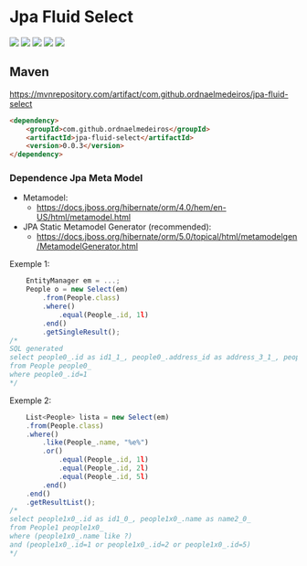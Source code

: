 # Jpa Fluid Select

![](https://img.shields.io/github/stars/ordnaelmedeiros/jpa-fluid-select.svg) ![](https://img.shields.io/github/forks/ordnaelmedeiros/jpa-fluid-select.svg) ![](https://img.shields.io/github/tag/ordnaelmedeiros/jpa-fluid-select.svg) ![](https://img.shields.io/github/release/ordnaelmedeiros/jpa-fluid-select.svg) ![](https://img.shields.io/github/issues/ordnaelmedeiros/jpa-fluid-select.svg)

## Maven
https://mvnrepository.com/artifact/com.github.ordnaelmedeiros/jpa-fluid-select
```html
<dependency>
	<groupId>com.github.ordnaelmedeiros</groupId>
	<artifactId>jpa-fluid-select</artifactId>
	<version>0.0.3</version>
</dependency>
```

### Dependence Jpa Meta Model
- Metamodel:
	- https://docs.jboss.org/hibernate/orm/4.0/hem/en-US/html/metamodel.html
- JPA Static Metamodel Generator (recommended):
	- https://docs.jboss.org/hibernate/orm/5.0/topical/html/metamodelgen/MetamodelGenerator.html

Exemple 1:
```javascript
	EntityManager em = ...;
	People o = new Select(em)
		.from(People.class)
		.where()
			.equal(People_.id, 1l)
		.end()
		.getSingleResult();
/*
SQL generated
select people0_.id as id1_1_, people0_.address_id as address_3_1_, people0_.name as name2_1_ 
from People people0_
where people0_.id=1
*/
```

Exemple 2:

```javascript
	List<People> lista = new Select(em)
	.from(People.class)
	.where()
		.like(People_.name, "%e%")
		.or()
			.equal(People_.id, 1l)
			.equal(People_.id, 2l)
			.equal(People_.id, 5l)
		.end()
	.end()
	.getResultList();
/*
select people1x0_.id as id1_0_, people1x0_.name as name2_0_ 
from People1 people1x0_ 
where (people1x0_.name like ?) 
and (people1x0_.id=1 or people1x0_.id=2 or people1x0_.id=5)
*/
```
